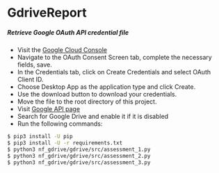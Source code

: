 # GdriveReport

##### Retrieve Google OAuth API credential file
- Visit the [Google Cloud Console](https://console.developers.google.com/apis/credentials)
- Navigate to the OAuth Consent Screen tab, complete the necessary fields, save.
- In the Credentials tab, click on Create Credentials and select OAuth Client ID.
- Choose Desktop App as the application type and click Create.
- Use the download button to download your credentials.
- Move the file to the root directory of this project.
- Visit [Google API page](https://console.developers.google.com/apis/library)
- Search for Google Drive and enable it if it is disabled
- Run the following commands:

```sh
$ pip3 install -U pip
$ pip3 install -U -r requirements.txt
$ python3 nf_gdrive/gdrive/src/assessment_1.py
$ python3 nf_gdrive/gdrive/src/assessment_2.py
$ python3 nf_gdrive/gdrive/src/assessment_3.py
```
